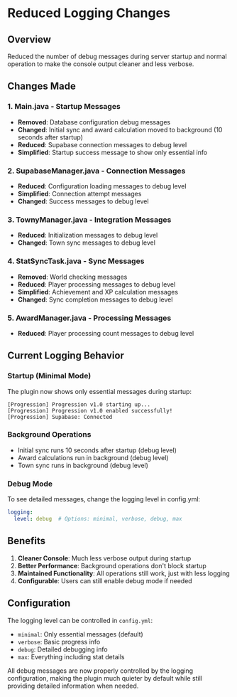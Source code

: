 # Reduced Logging Changes

## Overview
Reduced the number of debug messages during server startup and normal operation to make the console output cleaner and less verbose.

## Changes Made

### 1. Main.java - Startup Messages
- **Removed**: Database configuration debug messages
- **Changed**: Initial sync and award calculation moved to background (10 seconds after startup)
- **Reduced**: Supabase connection messages to debug level
- **Simplified**: Startup success message to show only essential info

### 2. SupabaseManager.java - Connection Messages
- **Reduced**: Configuration loading messages to debug level
- **Simplified**: Connection attempt messages
- **Changed**: Success messages to debug level

### 3. TownyManager.java - Integration Messages
- **Reduced**: Initialization messages to debug level
- **Changed**: Town sync messages to debug level

### 4. StatSyncTask.java - Sync Messages
- **Removed**: World checking messages
- **Reduced**: Player processing messages to debug level
- **Simplified**: Achievement and XP calculation messages
- **Changed**: Sync completion messages to debug level

### 5. AwardManager.java - Processing Messages
- **Reduced**: Player processing count messages to debug level

## Current Logging Behavior

### Startup (Minimal Mode)
The plugin now shows only essential messages during startup:
```
[Progression] Progression v1.0 starting up...
[Progression] Progression v1.0 enabled successfully!
[Progression] Supabase: Connected
```

### Background Operations
- Initial sync runs 10 seconds after startup (debug level)
- Award calculations run in background (debug level)
- Town sync runs in background (debug level)

### Debug Mode
To see detailed messages, change the logging level in config.yml:
```yaml
logging:
  level: debug  # Options: minimal, verbose, debug, max
```

## Benefits
1. **Cleaner Console**: Much less verbose output during startup
2. **Better Performance**: Background operations don't block startup
3. **Maintained Functionality**: All operations still work, just with less logging
4. **Configurable**: Users can still enable debug mode if needed

## Configuration
The logging level can be controlled in `config.yml`:
- `minimal`: Only essential messages (default)
- `verbose`: Basic progress info
- `debug`: Detailed debugging info
- `max`: Everything including stat details

All debug messages are now properly controlled by the logging configuration, making the plugin much quieter by default while still providing detailed information when needed. 
